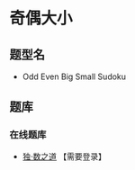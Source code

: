 # 奇偶大小
<!-- START doctoc generated TOC please keep comment here to allow auto update -->
<!-- DON'T EDIT THIS SECTION, INSTEAD RE-RUN doctoc TO UPDATE -->

<!-- END doctoc generated TOC please keep comment here to allow auto update -->

## 题型名

- Odd Even Big Small Sudoku

## 题库

### 在线题库

- [独·数之道](http://www.sudokufans.org.cn/lx/game.index.php?type=8j) 【需要登录】
